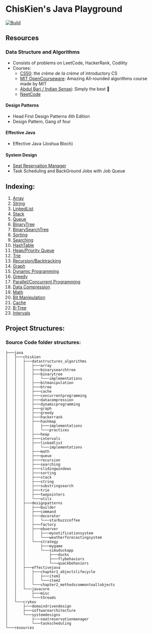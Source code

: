 # ChisKien's Java Playground

[![Build](https://github.com/chiskien/datastructure-and-algorithms/actions/workflows/build.yml/badge.svg?branch=master)](https://github.com/chiskien/datastructure-and-algorithms/actions/workflows/build.yml)

## Resources

### Data Structure and Algorithms

- Consists of problems on LeetCode, HackerRank, Codility
- Courses:
    - [CS50](https://www.youtube.com/watch?v=X8h4dq9Hzq8): the _crème de la crème_ of introductory CS
    - [MIT OpenCourseware](https://www.youtube.com/watch?v=ZA-tUyM_y7s&list=PLUl4u3cNGP63EdVPNLG3ToM6LaEUuStEY): Amazing
      All-rounded algorithms course made by MIT
    - [Abdul Bari / Indian Sensei](https://www.youtube.com/watch?v=0IAPZzGSbME&list=PLDN4rrl48XKpZkf03iYFl-O29szjTrs_O):
      Simply the best 🤣
    - [NeetCode](https://neetcode.io/roadmap)

#### Design Patterns

- Head First Design Patterns 4th Edition
- Design Pattern, Gang of four

#### Effective Java

- Effective Java (Joshua Bloch)

#### System Design

- [Seat Reservation Manager](https://github.com/chiskien/datastructure-and-algorithms/tree/master/src/main/java/chiskien/systemdesigns/seatreservationmanager)
- Task Scheduling and BackGround Jobs with Job Queue

## Indexing:

1. [Array](src/main/java/chiskien/datastructures_algorithms/array)
2. [String](src/main/java/chiskien/datastructures_algorithms/string)
3. [LinkedList](src/main/java/chiskien/datastructures_algorithms/linkedlist)
4. [Stack](src/main/java/chiskien/datastructures_algorithms/stack)
5. [Queue](src/main/java/chiskien/datastructures_algorithms/queue)
6. [BinaryTree](src/main/java/chiskien/datastructures_algorithms/binarytree)
7. [BinarySearchTree](src/main/java/chiskien/datastructures_algorithms/binarysearchtree)
8. [Sorting](src/main/java/chiskien/datastructures_algorithms/sorting)
9. [Searching](src/main/java/chiskien/datastructures_algorithms/searching)
10. [HashTable](src/main/java/chiskien/datastructures_algorithms/hashmap)
11. [Heap/Priority Queue](src/main/java/chiskien/datastructures_algorithms/heap)
12. [Trie](src/main/java/chiskien/datastructures_algorithms/trie)
13. [Recursion/Backtracking](src/main/java/chiskien/datastructures_algorithms/recursion)
14. [Graph](src/main/java/chiskien/datastructures_algorithms/graph)
15. [Dynamic Programming](src/main/java/chiskien/datastructures_algorithms/dynamicprogramming)
16. [Greedy](src/main/java/chiskien/datastructures_algorithms/greedy)
17. [Parallel/Concurrent Programming](src/main/java/chiskien/datastructures_algorithms/concurrentprogramming)
18. [Data Compression](src/main/java/chiskien/datastructures_algorithms/datacompression)
19. [Math](src/main/java/chiskien/datastructures_algorithms/math)
20. [Bit Manipulation](src/main/java/chiskien/datastructures_algorithms/bitmanipulation)
21. [Cache](src/main/java/chiskien/datastructures_algorithms/cache)
22. [B-Tree](src/main/java/chiskien/datastructures_algorithms/btree)
23. [Intervals](src/main/java/chiskien/datastructures_algorithms/intervals)

## Project Structures:

### Source Code folder structures:

```shell
├───java
│   ├───chiskien
│   │   ├───datastructures_algorithms
│   │   │   ├───array
│   │   │   ├───binarysearchtree
│   │   │   ├───binarytree
│   │   │   │   └───implementations
│   │   │   ├───bitmanipulation
│   │   │   ├───btree
│   │   │   ├───cache
│   │   │   ├───concurrentprogramming
│   │   │   ├───datacompression
│   │   │   ├───dynamicprogramming
│   │   │   ├───graph
│   │   │   ├───greedy
│   │   │   ├───hackerrank
│   │   │   ├───hashmap
│   │   │   │   ├───implementations
│   │   │   │   └───practices
│   │   │   ├───heap
│   │   │   ├───intervals
│   │   │   ├───linkedlist
│   │   │   │   └───implementations
│   │   │   ├───math
│   │   │   ├───queue
│   │   │   ├───recursion
│   │   │   ├───searching
│   │   │   ├───slidingwindows
│   │   │   ├───sorting
│   │   │   ├───stack
│   │   │   ├───string
│   │   │   ├───substringsearch
│   │   │   ├───trie
│   │   │   ├───twopointers
│   │   │   └───utils
│   │   ├───designpatterns
│   │   │   ├───builder
│   │   │   ├───command
│   │   │   ├───decorator
│   │   │   │   └───starbuzzcoffee
│   │   │   ├───factory
│   │   │   ├───observer
│   │   │   │   ├───mynotificationsystem
│   │   │   │   └───weatherforecastingsystem
│   │   │   └───strategy
│   │   │       ├───mygame
│   │   │       └───simuduckapp
│   │   │           ├───ducks
│   │   │           ├───flybehaviors
│   │   │           └───quackbehaviors
│   │   ├───effectivejava
│   │   │   ├───chapter1_objectslifecycle
│   │   │   │   ├───item1
│   │   │   │   └───item2
│   │   │   └───chapter2_methodscommontoallobjects
│   │   └───javacore
│   │       ├───misc
│   │       └───threads
│   └───crykos
│       ├───domaindrivendesign
│       ├───softwarearchitecture
│       └───systemdesigns
│           ├───seatreservationmanager
│           └───taskscheduling
└───resources

```